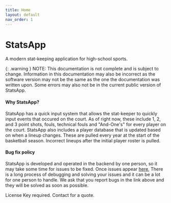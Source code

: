 ```yaml
---
title: Home
layout: default
nav_order: 1
---
```


# StatsApp
A modern stat-keeping application for high-school sports. 


{: .warning }
NOTE: This documentation is not complete and is subject to change. Information in this documentation may also be incorrect as the software version may not be the same as the one the documentation was written upon. Some errors may also not be in the current public version of StatsApp.


#### Why StatsApp?
StatsApp has a quick input system that allows the stat-keeper to quickly input events that occured on the court. As of right now, these include 1, 2, and 3 point shots, fouls, technical fouls and "And-One's" for every player on the court. 
StatsApp also includes a player database that is updated based on when a lineup changes. These are pulled every year at the start of the basketball season. Incorrect lineups after the initial player roster is pulled.

#### Bug fix policy
StatsApp is developed and operated in the backend by one person, so it may take some time for issues to be fixed. Once issues appear [here](https://github.com/DiamondPG/StatsApp/issues), There is a long process of debugging and solving your issues and it can be a lot for one person to handle. We ask that you report bugs in the link above and they will be solved as soon as possible.


License Key required. Contact for a quote.
